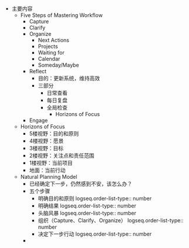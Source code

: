 - 主要内容
	- Five Steps of Mastering Workflow
		- Capture
		- Clarify
		- Organize
			- Next Actions
			- Projects
			- Waiting for
			- Calendar
			- Someday/Maybe
		- Reflect
			- 目的：更新系统，维持高效
			- 三部分
				- 日常查看
				- 每日复盘
				- 全局检查
					- Horizons of Focus
		- Engage
	- Horizons of Focus
		- 5楼视野：目的和原则
		- 4楼视野：愿景
		- 3楼视野：目标
		- 2楼视野：关注点和责任范围
		- 1楼视野：当前项目
		- 地面：当前行动
	- Natural Planning Model
		- 已经确定下一步，仍然感到不安，该怎么办？
		- 五个步骤
			- 明确目的和原则
			  logseq.order-list-type:: number
			- 明确结果
			  logseq.order-list-type:: number
			- 头脑风暴
			  logseq.order-list-type:: number
			- 组织（Capture、Clarify、Organize）
			  logseq.order-list-type:: number
			- 决定下一步行动
			  logseq.order-list-type:: number
		-